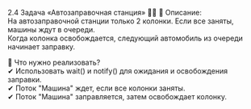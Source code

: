 2.4 Задача «Автозаправочная станция» 🚗⛽
📌 Описание:  
На автозаправочной станции только 2 колонки. Если все заняты, машины ждут в очереди.  
Когда колонка освобождается, следующий автомобиль из очереди начинает заправку.  

🔹 Что нужно реализовать?  
✔ Использовать wait() и notify() для ожидания и освобождения заправки.  
✔ Поток "Машина" ждет, если все колонки заняты.  
✔ Поток "Машина" заправляется, затем освобождает колонку.  
